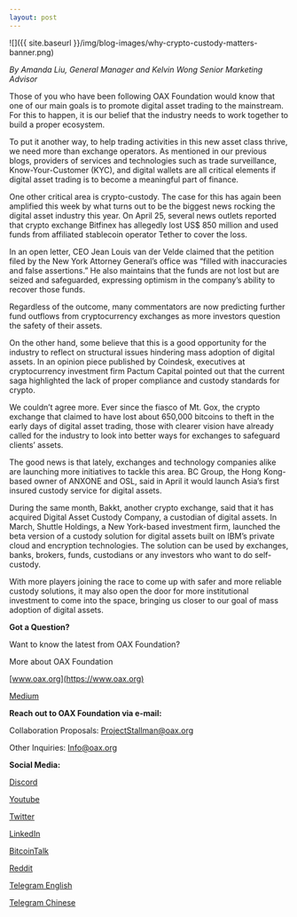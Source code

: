 ```yaml
---
layout: post
---
```


![]({{ site.baseurl }}/img/blog-images/why-crypto-custody-matters-banner.png)
<!-- <figure>
	<img src="/img/blog-images/why-crypto-custody-matters-banner.png" alt="why crypto custody matters">
</figure> -->

_By Amanda Liu, General Manager and Kelvin Wong Senior Marketing Advisor_  

Those of you who have been following OAX Foundation would know that one of our main goals is to promote digital asset trading to the mainstream. For this to happen, it is our belief that the industry needs to work together to build a proper ecosystem.

To put it another way, to help trading activities in this new asset class thrive, we need more than exchange operators. As mentioned in our previous blogs, providers of services and technologies such as trade surveillance, Know-Your-Customer (KYC), and digital wallets are all critical elements if digital asset trading is to become a meaningful part of finance.

One other critical area is crypto-custody. The case for this has again been amplified this week by what turns out to be the biggest news rocking the digital asset industry this year. On April 25, several news outlets reported that crypto exchange Bitfinex has allegedly lost US$ 850 million and used funds from affiliated stablecoin operator Tether to cover the loss.

In an open letter, CEO Jean Louis van der Velde claimed that the petition filed by the New York Attorney General’s office was “filled with inaccuracies and false assertions.” He also maintains that the funds are not lost but are seized and safeguarded, expressing optimism in the company’s ability to recover those funds.

Regardless of the outcome, many commentators are now predicting further fund outflows from cryptocurrency exchanges as more investors question the safety of their assets.

On the other hand, some believe that this is a good opportunity for the industry to reflect on structural issues hindering mass adoption of digital assets. In an opinion piece published by Coindesk, executives at cryptocurrency investment firm Pactum Capital pointed out that the current saga highlighted the lack of proper compliance and custody standards for crypto.

We couldn’t agree more. Ever since the fiasco of Mt. Gox, the crypto exchange that claimed to have lost about 650,000 bitcoins to theft in the early days of digital asset trading, those with clearer vision have already called for the industry to look into better ways for exchanges to safeguard clients’ assets.

The good news is that lately, exchanges and technology companies alike are launching more initiatives to tackle this area. BC Group, the Hong Kong-based owner of ANXONE and OSL, said in April it would launch Asia’s first insured custody service for digital assets.

During the same month, Bakkt, another crypto exchange, said that it has acquired Digital Asset Custody Company, a custodian of digital assets. In March, Shuttle Holdings, a New York-based investment firm, launched the beta version of a custody solution for digital assets built on IBM’s private cloud and encryption technologies. The solution can be used by exchanges, banks, brokers, funds, custodians or any investors who want to do self-custody.

With more players joining the race to come up with safer and more reliable custody solutions, it may also open the door for more institutional investment to come into the space, bringing us closer to our goal of mass adoption of digital assets.
  

**Got a Question?**

Want to know the latest from OAX Foundation?

More about OAX Foundation

[www.oax.org](https://www.oax.org)

[Medium](https://medium.com/@OAX_Foundation)  
  

**Reach out to OAX Foundation via e-mail:**

Collaboration Proposals: ProjectStallman@oax.org

Other Inquiries: Info@oax.org

**Social Media:**

[Discord](https://discordapp.com/invite/ZH5YHkb)

[Youtube](https://bit.ly/2Bvsk73)

[Twitter](https://twitter.com/OAX_Foundation)

[LinkedIn](https://www.linkedin.com/company/oax-foundation/)

[BitcoinTalk](http://bitcointalk.org/index.php?topic=1943946)

[Reddit](https://www.reddit.com/r/OpenANX/)

[Telegram English](https://t.me/openanxteam)

[Telegram Chinese](https://t.me/oax_cn)
